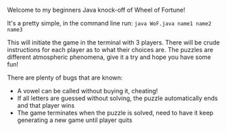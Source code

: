 Welcome to my beginners Java knock-off of Wheel of Fortune!

It's a pretty simple, in the command line run:
```java WoF.java name1 name2 name3```

This will initiate the game in the terminal with 3 players. There will be crude instructions for each player as to what their choices are. The puzzles are different atmospheric phenomena, give it a try and hope you have some fun!

There are plenty of bugs that are known:
<ul>
<li>A vowel can be called without buying it, cheating!</li>
<li>If all letters are guessed without solving, the puzzle automatically ends and that player wins</li>
<li>The game terminates when the puzzle is solved, need to have it keep generating a new game until player quits</li>
</ul>